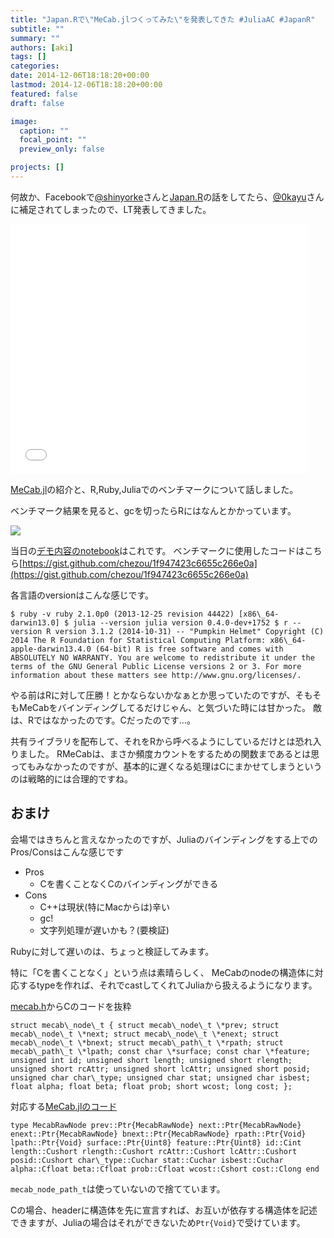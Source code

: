 ```yaml
---
title: "Japan.Rで\"MeCab.jlつくってみた\"を発表してきた #JuliaAC #JapanR"
subtitle: ""
summary: ""
authors: [aki]
tags: []
categories: 
date: 2014-12-06T18:18:20+00:00
lastmod: 2014-12-06T18:18:20+00:00
featured: false
draft: false

image:
  caption: ""
  focal_point: ""
  preview_only: false

projects: []
---
```

何故か、Facebookで[@shinyorke](https://twitter.com/shinyorke)さんと[Japan.R](https://atnd.org/events/58624)の話をしてたら、[@0kayu](https://twitter.com/0kayu)さんに補足されてしまったので、LT発表してきました。

<iframe src="//www.slideshare.net/slideshow/embed_code/42416256" width="476" height="400" frameborder="0" marginwidth="0" marginheight="0" scrolling="no"></iframe>

[MeCab.jl](https://github.com/chezou/MeCab.jl)の紹介と、R,Ruby,Juliaでのベンチマークについて話しました。

ベンチマーク結果を見ると、gcを切ったらRにはなんとかかっています。

![](/img/2014/12/06/181820/20141206160009.png)

当日の[デモ内容のnotebook](http://nbviewer.ipython.org/gist/chezou/a68cfa3d9abc0e7f669d)はこれです。 ベンチマークに使用したコードはこちら[https://gist.github.com/chezou/1f947423c6655c266e0a](https://gist.github.com/chezou/1f947423c6655c266e0a)

各言語のversionはこんな感じです。

    $ ruby -v ruby 2.1.0p0 (2013-12-25 revision 44422) [x86\_64-darwin13.0] $ julia --version julia version 0.4.0-dev+1752 $ r --version R version 3.1.2 (2014-10-31) -- "Pumpkin Helmet" Copyright (C) 2014 The R Foundation for Statistical Computing Platform: x86\_64-apple-darwin13.4.0 (64-bit) R is free software and comes with ABSOLUTELY NO WARRANTY. You are welcome to redistribute it under the terms of the GNU General Public License versions 2 or 3. For more information about these matters see http://www.gnu.org/licenses/.

やる前はRに対して圧勝！とかならないかなぁとか思っていたのですが、そもそもMeCabをバインディングしてるだけじゃん、と気づいた時には甘かった。 敵は、Rではなかったのです。Cだったのです...。

共有ライブラリを配布して、それをRから呼べるようにしているだけとは恐れ入りました。 RMeCabは、まさか頻度カウントをするための関数まであるとは思ってもみなかったのですが、基本的に遅くなる処理はCにまかせてしまうというのは戦略的には合理的ですね。

## おまけ

会場ではきちんと言えなかったのですが、Juliaのバインディングをする上でのPros/Consはこんな感じです

- Pros
  - Cを書くことなくCのバインディングができる
- Cons
  - C++は現状(特にMacからは)辛い
  - gc!
  - 文字列処理が遅いかも？(要検証)

Rubyに対して遅いのは、ちょっと検証してみます。

特に「Cを書くことなく」という点は素晴らしく、 MeCabのnodeの構造体に対応するtypeを作れば、それでcastしてくれてJuliaから扱えるようになります。

[mecab.h](https://code.google.com/p/mecab/source/browse/trunk/mecab/src/mecab.h)からCのコードを抜粋

    struct mecab\_node\_t { struct mecab\_node\_t \*prev; struct mecab\_node\_t \*next; struct mecab\_node\_t \*enext; struct mecab\_node\_t \*bnext; struct mecab\_path\_t \*rpath; struct mecab\_path\_t \*lpath; const char \*surface; const char \*feature; unsigned int id; unsigned short length; unsigned short rlength; unsigned short rcAttr; unsigned short lcAttr; unsigned short posid; unsigned char char\_type; unsigned char stat; unsigned char isbest; float alpha; float beta; float prob; short wcost; long cost; };

対応する[MeCab.jlのコード](https://github.com/chezou/MeCab.jl/blob/master/src/MeCab.jl#L40-L63)

    type MecabRawNode prev::Ptr{MecabRawNode} next::Ptr{MecabRawNode} enext::Ptr{MecabRawNode} bnext::Ptr{MecabRawNode} rpath::Ptr{Void} lpath::Ptr{Void} surface::Ptr{Uint8} feature::Ptr{Uint8} id::Cint length::Cushort rlength::Cushort rcAttr::Cushort lcAttr::Cushort posid::Cushort char\_type::Cuchar stat::Cuchar isbest::Cuchar alpha::Cfloat beta::Cfloat prob::Cfloat wcost::Cshort cost::Clong end

`mecab_node_path_t`は使っていないので捨てています。

Cの場合、headerに構造体を先に宣言すれば、お互いが依存する構造体を記述できますが、Juliaの場合はそれができないため`Ptr{Void}`で受けています。


